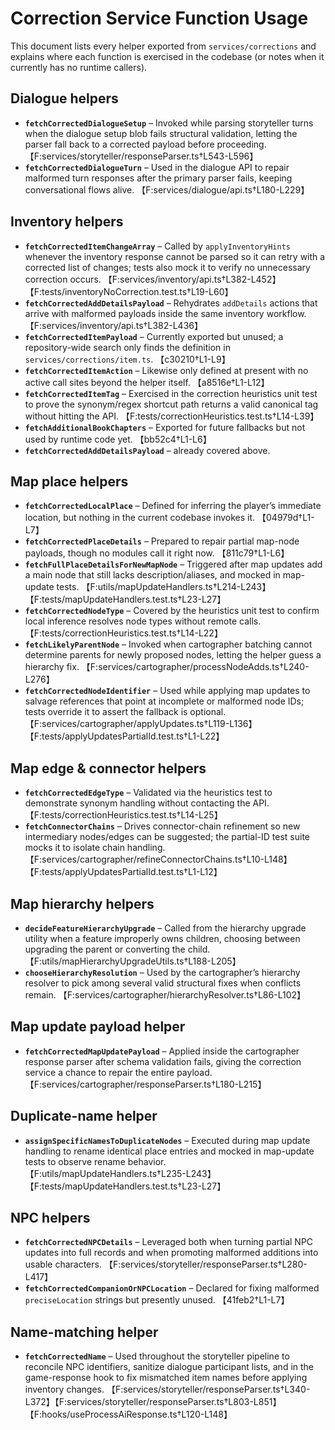 # Correction Service Function Usage

This document lists every helper exported from `services/corrections` and explains where each function is exercised in the codebase (or notes when it currently has no runtime callers).

## Dialogue helpers
- **`fetchCorrectedDialogueSetup`** – Invoked while parsing storyteller turns when the dialogue setup blob fails structural validation, letting the parser fall back to a corrected payload before proceeding. 【F:services/storyteller/responseParser.ts†L543-L596】
- **`fetchCorrectedDialogueTurn`** – Used in the dialogue API to repair malformed turn responses after the primary parser fails, keeping conversational flows alive. 【F:services/dialogue/api.ts†L180-L229】

## Inventory helpers
- **`fetchCorrectedItemChangeArray`** – Called by `applyInventoryHints` whenever the inventory response cannot be parsed so it can retry with a corrected list of changes; tests also mock it to verify no unnecessary correction occurs. 【F:services/inventory/api.ts†L382-L452】【F:tests/inventoryNoCorrection.test.ts†L19-L60】
- **`fetchCorrectedAddDetailsPayload`** – Rehydrates `addDetails` actions that arrive with malformed payloads inside the same inventory workflow. 【F:services/inventory/api.ts†L382-L436】
- **`fetchCorrectedItemPayload`** – Currently exported but unused; a repository-wide search only finds the definition in `services/corrections/item.ts`. 【c30210†L1-L9】
- **`fetchCorrectedItemAction`** – Likewise only defined at present with no active call sites beyond the helper itself. 【a8516e†L1-L12】
- **`fetchCorrectedItemTag`** – Exercised in the correction heuristics unit test to prove the synonym/regex shortcut path returns a valid canonical tag without hitting the API. 【F:tests/correctionHeuristics.test.ts†L14-L39】
- **`fetchAdditionalBookChapters`** – Exported for future fallbacks but not used by runtime code yet. 【bb52c4†L1-L6】
- **`fetchCorrectedAddDetailsPayload`** – already covered above.

## Map place helpers
- **`fetchCorrectedLocalPlace`** – Defined for inferring the player’s immediate location, but nothing in the current codebase invokes it. 【04979d†L1-L7】
- **`fetchCorrectedPlaceDetails`** – Prepared to repair partial map-node payloads, though no modules call it right now. 【811c79†L1-L6】
- **`fetchFullPlaceDetailsForNewMapNode`** – Triggered after map updates add a main node that still lacks description/aliases, and mocked in map-update tests. 【F:utils/mapUpdateHandlers.ts†L214-L243】【F:tests/mapUpdateHandlers.test.ts†L23-L27】
- **`fetchCorrectedNodeType`** – Covered by the heuristics unit test to confirm local inference resolves node types without remote calls. 【F:tests/correctionHeuristics.test.ts†L14-L22】
- **`fetchLikelyParentNode`** – Invoked when cartographer batching cannot determine parents for newly proposed nodes, letting the helper guess a hierarchy fix. 【F:services/cartographer/processNodeAdds.ts†L240-L276】
- **`fetchCorrectedNodeIdentifier`** – Used while applying map updates to salvage references that point at incomplete or malformed node IDs; tests override it to assert the fallback is optional. 【F:services/cartographer/applyUpdates.ts†L119-L136】【F:tests/applyUpdatesPartialId.test.ts†L1-L22】

## Map edge & connector helpers
- **`fetchCorrectedEdgeType`** – Validated via the heuristics test to demonstrate synonym handling without contacting the API. 【F:tests/correctionHeuristics.test.ts†L14-L25】
- **`fetchConnectorChains`** – Drives connector-chain refinement so new intermediary nodes/edges can be suggested; the partial-ID test suite mocks it to isolate chain handling. 【F:services/cartographer/refineConnectorChains.ts†L10-L148】【F:tests/applyUpdatesPartialId.test.ts†L1-L12】

## Map hierarchy helpers
- **`decideFeatureHierarchyUpgrade`** – Called from the hierarchy upgrade utility when a feature improperly owns children, choosing between upgrading the parent or converting the child. 【F:utils/mapHierarchyUpgradeUtils.ts†L188-L205】
- **`chooseHierarchyResolution`** – Used by the cartographer’s hierarchy resolver to pick among several valid structural fixes when conflicts remain. 【F:services/cartographer/hierarchyResolver.ts†L86-L102】

## Map update payload helper
- **`fetchCorrectedMapUpdatePayload`** – Applied inside the cartographer response parser after schema validation fails, giving the correction service a chance to repair the entire payload. 【F:services/cartographer/responseParser.ts†L180-L215】

## Duplicate-name helper
- **`assignSpecificNamesToDuplicateNodes`** – Executed during map update handling to rename identical place entries and mocked in map-update tests to observe rename behavior. 【F:utils/mapUpdateHandlers.ts†L235-L243】【F:tests/mapUpdateHandlers.test.ts†L23-L27】

## NPC helpers
- **`fetchCorrectedNPCDetails`** – Leveraged both when turning partial NPC updates into full records and when promoting malformed additions into usable characters. 【F:services/storyteller/responseParser.ts†L280-L417】
- **`fetchCorrectedCompanionOrNPCLocation`** – Declared for fixing malformed `preciseLocation` strings but presently unused. 【41feb2†L1-L7】

## Name-matching helper
- **`fetchCorrectedName`** – Used throughout the storyteller pipeline to reconcile NPC identifiers, sanitize dialogue participant lists, and in the game-response hook to fix mismatched item names before applying inventory changes. 【F:services/storyteller/responseParser.ts†L340-L372】【F:services/storyteller/responseParser.ts†L803-L851】【F:hooks/useProcessAiResponse.ts†L120-L148】
